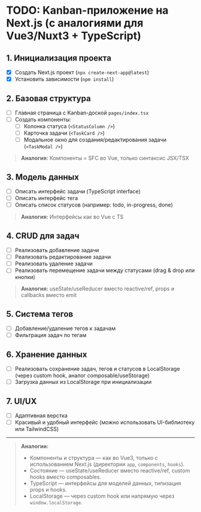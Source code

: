 # TODO: Kanban-приложение на Next.js (с аналогиями для Vue3/Nuxt3 + TypeScript)

## 1. Инициализация проекта
- [x] Создать Next.js проект (`npx create-next-app@latest`)
- [x] Установить зависимости (`npm install`)

## 2. Базовая структура
- [ ] Главная страница с Kanban-доской `pages/index.tsx`
- [ ] Создать компоненты:
  - [ ] Колонка статуса (`<StatusColumn />`)
  - [ ] Карточка задачи (`<TaskCard />`)
  - [ ] Модальное окно для создания/редактирования задачи (`<TaskModal />`)
  
> **Аналогия:** Компоненты = SFC во Vue, только синтаксис JSX/TSX

## 3. Модель данных
- [ ] Описать интерфейс задачи (TypeScript interface)
- [ ] Описать интерфейс тега
- [ ] Описать список статусов (например: todo, in-progress, done)

> **Аналогия:** Интерфейсы как во Vue с TS

## 4. CRUD для задач
- [ ] Реализовать добавление задачи
- [ ] Реализовать редактирование задачи
- [ ] Реализовать удаление задачи
- [ ] Реализовать перемещение задачи между статусами (drag & drop или кнопки)

> **Аналогия:** useState/useReducer вместо reactive/ref, props и callbacks вместо emit

## 5. Система тегов
- [ ] Добавление/удаление тегов к задачам
- [ ] Фильтрация задач по тегам

## 6. Хранение данных
- [ ] Реализовать сохранение задач, тегов и статусов в LocalStorage (через custom hook, аналог composable/useStorage)
- [ ] Загрузка данных из LocalStorage при инициализации

## 7. UI/UX
- [ ] Адаптивная верстка
- [ ] Красивый и удобный интерфейс (можно использовать UI-библиотеку или TailwindCSS)

---

> **Аналогии:**
> - Компоненты и структура — как во Vue3, только с использованием Next.js (директории `app`, `components`, `hooks`).
> - Состояние — useState/useReducer вместо reactive/ref, custom hooks вместо composables.
> - TypeScript — интерфейсы для моделей данных, типизация props и hooks.
> - LocalStorage — через custom hook или напрямую через `window.localStorage`. 